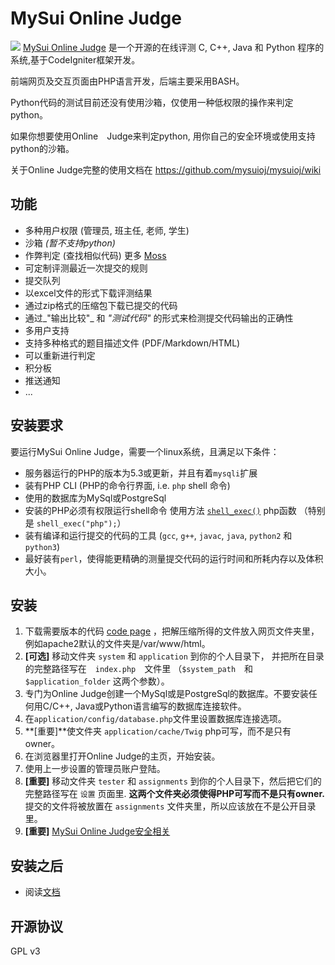 # MySui Online Judge

![](http://p1.bpimg.com/4851/2ccddefb5f901956.png)
[MySui Online Judge](https://github.com/mysuioj/mysuioj) 是一个开源的在线评测 C, C++, Java 和
Python 程序的系统,基于CodeIgniter框架开发。

前端网页及交互页面由PHP语言开发，后端主要采用BASH。

Python代码的测试目前还没有使用沙箱，仅使用一种低权限的操作来判定python。

如果你想要使用Online　Judge来判定python, 用你自己的安全环境或使用支持python的沙箱。

关于Online Judge完整的使用文档在 https://github.com/mysuioj/mysuioj/wiki

## 功能
  * 多种用户权限 (管理员, 班主任, 老师, 学生)
  * 沙箱 _(暂不支持python)_
  * 作弊判定 (查找相似代码) 更多 [Moss](http://theory.stanford.edu/~aiken/moss/)
  * 可定制评测最近一次提交的规则
  * 提交队列
  * 以excel文件的形式下载评测结果
  * 通过zip格式的压缩包下载已提交的代码
  * 通过_"输出比较"_ 和 _"测试代码"_ 的形式来检测提交代码输出的正确性
  * 多用户支持
  * 支持多种格式的题目描述文件 (PDF/Markdown/HTML)
  * 可以重新进行判定
  * 积分板
  * 推送通知
  * ...

## 安装要求

要运行MySui Online Judge，需要一个linux系统，且满足以下条件：

  * 服务器运行的PHP的版本为5.3或更新，并且有着`mysqli`扩展
  * 装有PHP CLI (PHP的命令行界面, i.e. `php` shell 命令)
  * 使用的数据库为MySql或PostgreSql
  * 安装的PHP必须有权限运行shell命令 使用方法 [`shell_exec()`](http://www.php.net/manual/en/function.shell-exec.php) php函数 （特别是 `shell_exec("php");`）
  * 装有编译和运行提交的代码的工具 (`gcc`, `g++`, `javac`, `java`, `python2` 和 `python3`)
  * 最好装有`perl`，使得能更精确的测量提交代码的运行时间和所耗内存以及体积大小。

## 安装

  1. 下载需要版本的代码 [code page](https://github.com/MySuiOJ/MySuiOJ/releases) ，把解压缩所得的文件放入网页文件夹里，例如apache2默认的文件夹是/var/www/html。
  2. **[可选]** 移动文件夹 `system` 和 `application` 到你的个人目录下， 并把所在目录的完整路径写在　`index.php`　文件里 （`$system_path`　和　`$application_folder` 这两个参数）。
  3. 专门为Online Judge创建一个MySql或是PostgreSql的数据库。不要安装任何用C/C++, Java或Python语言编写的数据库连接软件。
  4. 在`application/config/database.php`文件里设置数据库连接选项。
  5. **[重要]**使文件夹 `application/cache/Twig` php可写，而不是只有owner。
  6. 在浏览器里打开Online Judge的主页，开始安装。
  7. 使用上一步设置的管理员账户登陆。
  8. **[重要]** 移动文件夹 `tester` 和 `assignments` 到你的个人目录下，然后把它们的完整路径写在 `设置` 页面里. **这两个文件夹必须使得PHP可写而不是只有owner.** 提交的文件将被放置在 `assignments` 文件夹里，所以应该放在不是公开目录里。
  9. **[重要]** [MySui Online Judge安全相关](https://github.com/mysuioj/mysuioj/wiki)

## 安装之后

  * 阅读[文档](https://github.com/mysuioj/mysuioj/wiki)

## 开源协议

GPL v3
